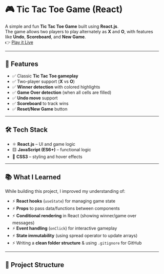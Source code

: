 # 🎮 Tic Tac Toe Game (React)

A simple and fun **Tic Tac Toe Game** built using **React.js**.  
The game allows two players to play alternately as **X** and **O**, with features like **Undo**, **Scoreboard**, and **New Game**.  
👉 [Play it Live](https://cute-mochi-be2eb7.netlify.app/)  

---

## 🚀 Features
- ✅ Classic **Tic Tac Toe gameplay**
- ✅ Two-player support (**X** vs **O**)
- ✅ **Winner detection** with colored highlights
- ✅ **Game Over detection** (when all cells are filled)
- ✅ **Undo move** support
- ✅ **Scoreboard** to track wins
- ✅ **Reset/New Game** button

---

## 🛠️ Tech Stack
- ⚛️ **React.js** – UI and game logic  
- 🟨 **JavaScript (ES6+)** – functional logic  
- 🎨 **CSS3** – styling and hover effects  

---

## 📚 What I Learned
While building this project, I improved my understanding of:
- ⚡ **React hooks** (`useState`) for managing game state  
- ⚡ **Props** to pass data/functions between components  
- ⚡ **Conditional rendering** in React (showing winner/game over messages)  
- ⚡ **Event handling** (`onClick`) for interactive gameplay  
- ⚡ **State immutability** (using spread operator to update arrays)  
- ⚡ Writing a **clean folder structure** & using `.gitignore` for GitHub  

---

## 📂 Project Structure
